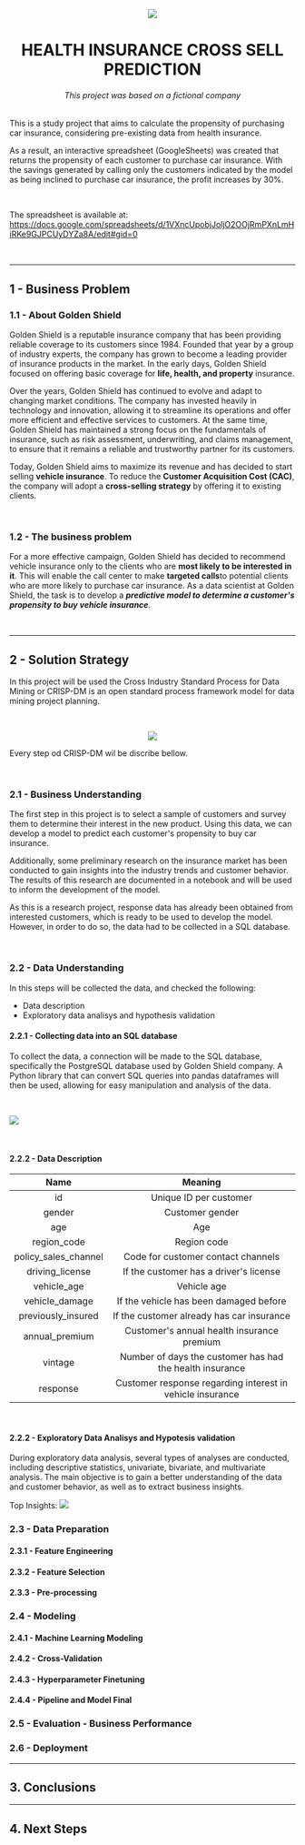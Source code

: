 <p align="center">
<img src="images/Logo.png"/>

<h1 align="center"> HEALTH INSURANCE CROSS SELL PREDICTION</h1>
<h6 align="center"> This project was based on a fictional company</h6>

This is a study project that aims to calculate the propensity of purchasing car insurance, considering pre-existing data from health insurance.

As a result, an interactive spreadsheet (GoogleSheets) was created that returns the propensity of each customer to purchase car insurance. With the savings generated by calling only the customers indicated by the model as being inclined to purchase car insurance, the profit increases by 30%.

&nbsp; 

The spreadsheet is available at: https://docs.google.com/spreadsheets/d/1VXncUpobjJoljO2OOjRmPXnLmHiRKe9GJPCUyDYZa8A/edit#gid=0

&nbsp; 

----------------------------

**<h2> 1 - Business Problem </h2>**

<h3> 1.1 - About Golden Shield </h3>

Golden Shield is a reputable insurance company that has been providing reliable coverage to its customers since 1984. Founded that year by a group of industry experts, the company has grown to become a leading provider of insurance products in the market. In the early days, Golden Shield focused on offering basic coverage for **life, health, and property** insurance.  

Over the years, Golden Shield has continued to evolve and adapt to changing market conditions. The company has invested heavily in technology and innovation, allowing it to streamline its operations and offer more efficient and effective services to customers. At the same time, Golden Shield has maintained a strong focus on the fundamentals of insurance, such as risk assessment, underwriting, and claims management, to ensure that it remains a reliable and trustworthy partner for its customers. 

Today, Golden Shield aims to maximize its revenue and has decided to start selling **vehicle insurance**. To reduce the **Customer Acquisition Cost (CAC)**, the company will adopt a **cross-selling strategy** by offering it to existing clients.

&nbsp; 

<h3> 1.2 - The business problem </h3>

For a more effective campaign, Golden Shield has decided to recommend vehicle insurance only to the clients who are **most likely to be interested in it**. This will enable the call center to make **targeted calls**to potential clients who are more likely to purchase car insurance. As a data scientist at Golden Shield, the task is to develop a ***predictive model to determine a customer's propensity to buy vehicle insurance***.

&nbsp; 

-------------------

**<h2> 2 - Solution Strategy </h2>**
In this project will be used the Cross Industry Standard Process for Data Mining or CRISP-DM is an open standard process framework model for data mining project planning.

&nbsp; 

<p align="center">
<img src="images/crisp-dm.png"/>

Every step od CRISP-DM wil be discribe bellow.

&nbsp; 

<h3> 2.1 - Business Understanding </h3>

The first step in this project is to select a sample of customers and survey them to determine their interest in the new product. Using this data, we can develop a model to predict each customer's propensity to buy car insurance.

Additionally, some preliminary research on the insurance market has been conducted to gain insights into the industry trends and customer behavior. The results of this research are documented in a notebook and will be used to inform the development of the model.

As this is a research project, response data has already been obtained from interested customers, which is ready to be used to develop the model. However, in order to do so, the data had to be collected in a SQL database.

&nbsp; 

<h3> 2.2 - Data Understanding </h3>

In this steps will be collected the data, and checked the following:

* Data description
* Exploratory data analisys and hypothesis validation


<h4> 2.2.1 - Collecting data into an SQL database </h4>
To collect the data, a connection will be made to the SQL database, specifically the PostgreSQL database used by Golden Shield company. A Python library that can convert SQL queries into pandas dataframes will then be used, allowing for easy manipulation and analysis of the data.

&nbsp; 

<img src="images/query.sql.jpg"/>


&nbsp; 

<h4> 2.2.2 - Data Description </h4>

|         Name         |                          Meaning                          |
|:--------------------:|:---------------------------------------------------------:|
| id                   | Unique ID per customer                                    |
| gender               | Customer gender                                           |
| age                  | Age                                                       |
| region_code          | Region code                                               |
| policy_sales_channel | Code for customer contact channels                        |
| driving_license      | If the customer has a driver's license                    |
| vehicle_age          | Vehicle age                                               |
| vehicle_damage       | If the vehicle has been damaged before                    |
| previously_insured   | If the customer already has car insurance                 |
| annual_premium       | Customer's annual health insurance premium                |
| vintage              | Number of days the customer has had the health insurance  |
| response             | Customer response regarding interest in vehicle insurance |

&nbsp;

<h4> 2.2.2 - Exploratory Data Analisys and Hypotesis validation </h4>

During exploratory data analysis, several types of analyses are conducted, including descriptive statistics, univariate, bivariate, and multivariate analysis. The main objective is to gain a better understanding of the data and customer behavior, as well as to extract business insights.

Top Insights:
<img src="images/top5.jpg"/>

<h3> 2.3 - Data Preparation </h3>

<h4> 2.3.1 - Feature Engineering </h4>

<h4> 2.3.2 - Feature Selection </h4>

<h4> 2.3.3 - Pre-processing </h4>


<h3> 2.4 - Modeling </h3>
<h4> 2.4.1 - Machine Learning Modeling </h4>

<h4> 2.4.2 - Cross-Validation </h4>

<h4> 2.4.3 - Hyperparameter Finetuning </h4>

<h4> 2.4.4 - Pipeline and Model Final </h4>

<h3> 2.5 - Evaluation - Business Performance </h3>

<h3> 2.6 - Deployment </h3>

------------------------
<h2> 3. Conclusions </h2>

------------------------

<h2> 4. Next Steps </h2>
